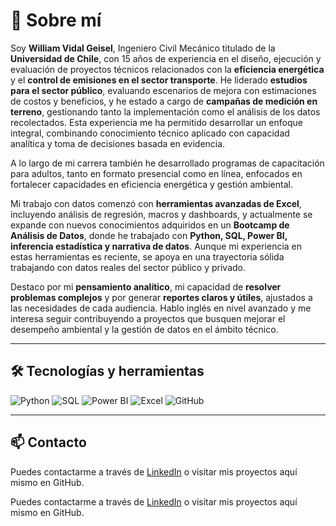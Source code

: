 
# 👋 Sobre mí

Soy **William Vidal Geisel**, Ingeniero Civil Mecánico titulado de la **Universidad de Chile**, con 15 años de experiencia en el diseño, ejecución y evaluación de proyectos técnicos relacionados con la **eficiencia energética** y el **control de emisiones en el sector transporte**. He liderado **estudios para el sector público**, evaluando escenarios de mejora con estimaciones de costos y beneficios, y he estado a cargo de **campañas de medición en terreno**, gestionando tanto la implementación como el análisis de los datos recolectados. Esta experiencia me ha permitido desarrollar un enfoque integral, combinando conocimiento técnico aplicado con capacidad analítica y toma de decisiones basada en evidencia.

A lo largo de mi carrera también he desarrollado programas de capacitación para adultos, tanto en formato presencial como en línea, enfocados en fortalecer capacidades en eficiencia energética y gestión ambiental.

Mi trabajo con datos comenzó con **herramientas avanzadas de Excel**, incluyendo análisis de regresión, macros y dashboards, y actualmente se expande con nuevos conocimientos adquiridos en un **Bootcamp de Análisis de Datos**, donde he trabajado con **Python, SQL, Power BI, inferencia estadística y narrativa de datos**. Aunque mi experiencia en estas herramientas es reciente, se apoya en una trayectoria sólida trabajando con datos reales del sector público y privado.

Destaco por mi **pensamiento analítico**, mi capacidad de **resolver problemas complejos** y por generar **reportes claros y útiles**, ajustados a las necesidades de cada audiencia. Hablo inglés en nivel avanzado y me interesa seguir contribuyendo a proyectos que busquen mejorar el desempeño ambiental y la gestión de datos en el ámbito técnico.

---

## 🛠 Tecnologías y herramientas

![Python](https://img.shields.io/badge/Python-3776AB?style=flat&logo=python&logoColor=white)
![SQL](https://img.shields.io/badge/SQL-4479A1?style=flat&logo=postgresql&logoColor=white)
![Power BI](https://img.shields.io/badge/PowerBI-F2C811?style=flat&logo=powerbi&logoColor=black)
![Excel](https://img.shields.io/badge/Excel-217346?style=flat&logo=microsoft-excel&logoColor=white)
![GitHub](https://img.shields.io/badge/GitHub-181717?style=flat&logo=github&logoColor=white)

---

## 📫 Contacto

Puedes contactarme a través de [LinkedIn](https://www.linkedin.com/in/william-vidal-48a6a052) o visitar mis proyectos aquí mismo en GitHub.

Puedes contactarme a través de <a href="https://www.linkedin.com/in/william-vidal-48a6a052" target="_blank" rel="noopener noreferrer">LinkedIn</a> o visitar mis proyectos aquí mismo en GitHub.
